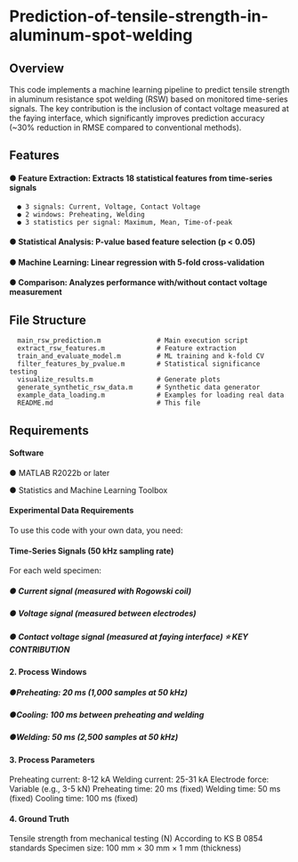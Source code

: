 # Prediction-of-tensile-strength-in-aluminum-spot-welding

## **Overview**
This code implements a machine learning pipeline to predict tensile strength in aluminum resistance spot welding (RSW) based on monitored time-series signals. The key contribution is the inclusion of contact voltage measured at the faying interface, which significantly improves prediction accuracy (~30% reduction in RMSE compared to conventional methods).


## **Features**

#### **● Feature Extraction:** Extracts 18 statistical features from time-series signals

      ● 3 signals: Current, Voltage, Contact Voltage
      ● 2 windows: Preheating, Welding
      ● 3 statistics per signal: Maximum, Mean, Time-of-peak


#### **● Statistical Analysis:** P-value based feature selection (p < 0.05)

#### **● Machine Learning:** Linear regression with 5-fold cross-validation

#### **● Comparison:** Analyzes performance with/without contact voltage measurement

## **File Structure**
      main_rsw_prediction.m              # Main execution script
      extract_rsw_features.m             # Feature extraction
      train_and_evaluate_model.m         # ML training and k-fold CV
      filter_features_by_pvalue.m        # Statistical significance testing
      visualize_results.m                # Generate plots
      generate_synthetic_rsw_data.m      # Synthetic data generator
      example_data_loading.m             # Examples for loading real data
      README.md                          # This file

## **Requirements**
#### **Software**

● MATLAB R2022b or later

● Statistics and Machine Learning Toolbox

#### **Experimental Data Requirements**
To use this code with your own data, you need:
#### **Time-Series Signals (50 kHz sampling rate)**
For each weld specimen:

##### __● Current signal__ (measured with Rogowski coil)

##### __● Voltage signal__ (measured between electrodes)

##### __● Contact voltage signal__ (measured at faying interface) ⭐ KEY CONTRIBUTION

**2. Process Windows**

##### __●Preheating:__ 20 ms (1,000 samples at 50 kHz)

##### __●Cooling:__ 100 ms between preheating and welding

##### __●Welding:__ 50 ms (2,500 samples at 50 kHz)

#### **3. Process Parameters**

Preheating current: 8-12 kA
Welding current: 25-31 kA
Electrode force: Variable (e.g., 3-5 kN)
Preheating time: 20 ms (fixed)
Welding time: 50 ms (fixed)
Cooling time: 100 ms (fixed)

#### **4. Ground Truth**

Tensile strength from mechanical testing (N)
According to KS B 0854 standards
Specimen size: 100 mm × 30 mm × 1 mm (thickness)
